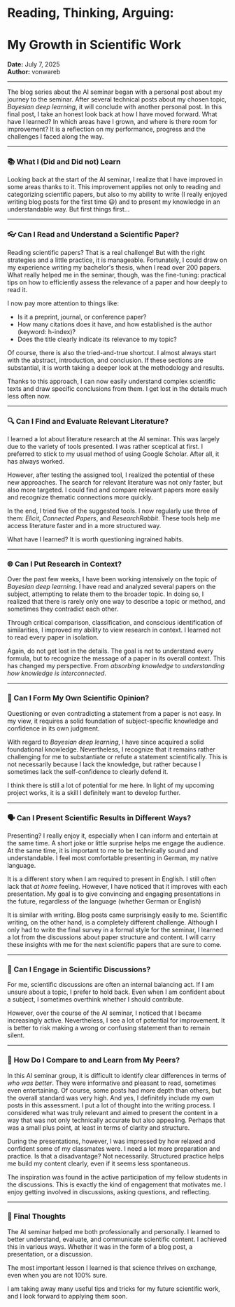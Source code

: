 # Reading, Thinking, Arguing:
# My Growth in Scientific Work

**Date:** July 7, 2025  
**Author:** vonwareb  

---
The blog series about the AI seminar began with a personal post about my journey to the seminar. After several technical posts about my chosen topic, *Bayesian deep learning*, it will conclude with another personal post.
In this final post, I take an honest look back at how I have moved forward. What have I learned? In which areas have I grown, and where is there room for improvement? It is a reflection on my performance, progress and the challenges I faced along the way.

---

### **📚 What I (Did and Did not) Learn**
Looking back at the start of the AI seminar, I realize that I have improved in some areas thanks to it. This improvement applies not only to reading and categorizing scientific papers, but also to my ability to write (I really enjoyed writing blog posts for the first time 😃)  and to present my knowledge in an understandable way. But first things first...

---

### **👓 Can I Read and Understand a Scientific Paper?**
Reading scientific papers? That is a real challenge!
But with the right strategies and a little practice, it is manageable. Fortunately, I could draw on my experience writing my bachelor's thesis, when I read over 200 papers. What really helped me in the seminar, though, was the fine-tuning: practical tips on how to efficiently assess the relevance of a paper and how deeply to read it.

I now pay more attention to things like:

* Is it a preprint, journal, or conference paper?
* How many citations does it have, and how established is the author (keyword: h-index)?
* Does the title clearly indicate its relevance to my topic?

Of course, there is also the tried-and-true shortcut. I almost always start with the abstract, introduction, and conclusion. If these sections are substantial, it is worth taking a deeper look at the methodology and results.

Thanks to this approach, I can now easily understand complex scientific texts and draw specific conclusions from them. I get lost in the details much less often now.

---

### **🔍 Can I Find and Evaluate Relevant Literature?**

I learned a lot about literature research at the AI seminar. This was largely due to the variety of tools presented. I was rather sceptical at first. I preferred to stick to my usual method of using Google Scholar. After all, it has always worked.

However, after testing the assigned tool, I realized the potential of these new approaches. The search for relevant literature was not only faster, but also more targeted. I could find and compare relevant papers more easily and recognize thematic connections more quickly.

In the end, I tried five of the suggested tools. I now regularly use three of them: *Elicit*, *Connected Papers*, and *ResearchRabbit*. These tools help me access literature faster and in a more structured way.

What have I learned? It is worth questioning ingrained habits.

---

### **🌐 Can I Put Research in Context?**

Over the past few weeks, I have been working intensively on the topic of *Bayesian deep learning*. I have read and analyzed several papers on the subject, attempting to relate them to the broader topic. In doing so, I realized that there is rarely only one way to describe a topic or method, and sometimes they contradict each other.

Through critical comparison, classification, and conscious identification of similarities, I improved my ability to view research in context. I learned not to read every paper in isolation.

Again, do not get lost in the details. The goal is not to understand every formula, but to recognize the message of a paper in its overall context. This has changed my perspective. From *absorbing knowledge* to *understanding how knowledge is interconnected*.

---

### **🧠 Can I Form My Own Scientific Opinion?**

Questioning or even contradicting a statement from a paper is not easy. In my view, it requires a solid foundation of subject-specific knowledge and confidence in its own judgment.

With regard to *Bayesian deep learning*, I have since acquired a solid foundational knowledge. Nevertheless, I recognize that it remains rather challenging for me to substantiate or refute a statement scientifically. This is not necessarily because I lack the knowledge, but rather because I sometimes lack the self-confidence to clearly defend it.

I think there is still a lot of potential for me here. In light of my upcoming project works, it is a skill I definitely want to develop further.

---

### **🗣️ Can I Present Scientific Results in Different Ways?**

Presenting? I really enjoy it, especially when I can inform and entertain at the same time. A short joke or little surprise helps me engage the audience. At the same time, it is important to me to be technically sound and understandable. I feel most comfortable presenting in German, my native language.

It is a different story when I am required to present in English. I still often lack that *at home* feeling. However, I have noticed that it improves with each presentation. My goal is to give convincing and engaging presentations in the future, regardless of the language (whether German or English)

It is similar with writing. Blog posts came surprisingly easily to me. Scientific writing, on the other hand, is a completely different challenge. Although I only had to write the final survey in a formal style for the seminar, I learned a lot from the discussions about paper structure and content. I will carry these insights with me for the next scientific papers that are sure to come.

---

### **💬 Can I Engage in Scientific Discussions?**

For me, scientific discussions are often an internal balancing act. If I am unsure about a topic, I prefer to hold back. Even when I am confident about a subject, I sometimes overthink whether I should contribute.

However, over the course of the AI seminar, I noticed that I became increasingly active. Nevertheless, I see a lot of potential for improvement. It is better to risk making a wrong or confusing statement than to remain silent.

---

### 🤝 **How Do I Compare to and Learn from My Peers?**

In this AI seminar group, it is difficult to identify clear differences in terms of *who was better*. They were informative and pleasant to read, sometimes even entertaining. Of course, some posts had more depth than others, but the overall standard was very high. And yes, I definitely include my own posts in this assessment. I put a lot of thought into the writing process. I considered what was truly relevant and aimed to present the content in a way that was not only technically accurate but also appealing. Perhaps that was a small plus point, at least in terms of clarity and structure.

During the presentations, however, I was impressed by how relaxed and confident some of my classmates were. I need a lot more preparation and practice. Is that a disadvantage? Not necessarily. Structured practice helps me build my content clearly, even if it seems less spontaneous.

The inspiration was found in the active participation of my fellow students in the discussions. This is exactly the kind of engagement that motivates me. I enjoy getting involved in discussions, asking questions, and reflecting.

---

### **🎯 Final Thoughts**

The AI seminar helped me both professionally and personally. I learned to better understand, evaluate, and communicate scientific content. I achieved this in various ways. Whether it was in the form of a blog post, a presentation, or a discussion.

The most important lesson I learned is that science thrives on exchange, even when you are not 100% sure.

I am taking away many useful tips and tricks for my future scientific work, and I look forward to applying them soon.



